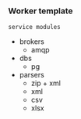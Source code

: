 ### Worker template

    service modules

- brokers
    - amqp
- dbs
  - pg
- parsers
  - zip + xml
  - xml
  - csv
  - xlsx